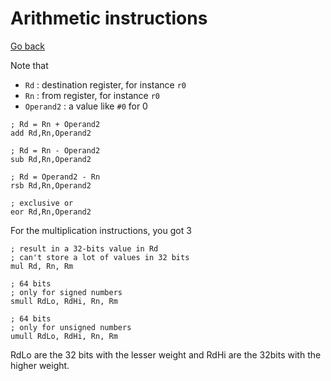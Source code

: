 # Arithmetic instructions

[Go back](../index.md#instructions)

Note that 

* `Rd` : destination register, for instance `r0`
* `Rn` : from register, for instance `r0`
* `Operand2` : a value like `#0` for 0

```asm6502
; Rd = Rn + Operand2
add Rd,Rn,Operand2

; Rd = Rn - Operand2
sub Rd,Rn,Operand2

; Rd = Operand2 - Rn
rsb Rd,Rn,Operand2

; exclusive or
eor Rd,Rn,Operand2
```

For the multiplication instructions, you got 3

```asm6502
; result in a 32-bits value in Rd
; can't store a lot of values in 32 bits
mul Rd, Rn, Rm

; 64 bits
; only for signed numbers
smull RdLo, RdHi, Rn, Rm

; 64 bits
; only for unsigned numbers
umull RdLo, RdHi, Rn, Rm
```

RdLo are the 32 bits with the lesser weight and RdHi are the 32bits with the higher weight.